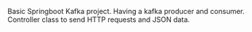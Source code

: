 Basic Springboot Kafka project.
Having a kafka producer and consumer.
Controller class to send HTTP requests and JSON data.
